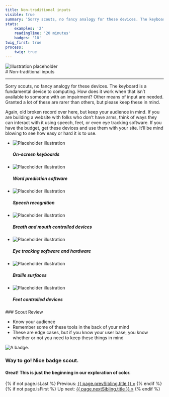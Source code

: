 ```yaml
---
title: Non-traditional inputs
visible: true
summary: 'Sorry scouts, no fancy analogy for these devices. The keyboard is a fundamental device to computing. How does it work when that isn’t available to someone with an impairment? Other means of input are needed. Granted a lot of these are rarer than others, but please keep these in mind.'
stats:
    examples: '2'
    readingTime: '20 minutes'
    badges: '10'
twig_first: true
process:
    twig: true
---
```

<section>
    <img src="/user/pages/04.interaction/touch-hero-placeholder.png" alt="Illustration placeholder" />
</section>

<section>
<div class="container--content" markdown="1">
# Non-traditional inputs

---

Sorry scouts, no fancy analogy for these devices. The keyboard is a fundamental device to computing. How does it work when that isn’t available to someone with an impairment? Other means of input are needed. Granted a lot of these are rarer than others, but please keep these in mind.

Again, old broken record over here, but keep your audience in mind. If you are building a website with folks who don’t have arms, think of ways they can interact with it using speech, feet, or even eye tracking software. If you have the budget, get these devices and use them with your site. It’ll be mind blowing to see how easy or hard it is to use.
</div>

<div class="container">
    <ul class="link--list flex-grid--gutters flex-wrap mt--90 mb--60">
        <li class="col--width__four link--list-item">
            <img class="img--illustration" alt="Placeholder illustration" src="http://placehold.it/348x155">
            <div class="link--list-item__content">
                <h5>On-screen keyboards</h5>
            </div>
        </li>
        <li class="col--width__four link--list-item">
            <img class="img--illustration" alt="Placeholder illustration" src="http://placehold.it/348x155">
            <div class="link--list-item__content">
                <h5>Word prediction software</h5>
            </div>
        </li>
        <li class="col--width__four link--list-item">
            <img class="img--illustration" alt="Placeholder illustration" src="http://placehold.it/348x155">
            <div class="link--list-item__content">
                <h5>Speech recognition</h5>
            </div>
        </li>
        <li class="col--width__four link--list-item">
            <img class="img--illustration" alt="Placeholder illustration" src="http://placehold.it/348x155">
            <div class="link--list-item__content">
                <h5>Breath and mouth controlled devices</h5>
            </div>
        </li>
        <li class="col--width__four link--list-item">
            <img class="img--illustration" alt="Placeholder illustration" src="http://placehold.it/348x155">
            <div class="link--list-item__content">
                <h5>Eye tracking software and hardware</h5>
            </div>
        </li>
        <li class="col--width__four link--list-item">
            <img class="img--illustration" alt="Placeholder illustration" src="http://placehold.it/348x155">
            <div class="link--list-item__content">
                <h5>Braille surfaces</h5>
            </div>
        </li>
        <li class="col--width__four link--list-item">
            <img class="img--illustration" alt="Placeholder illustration" src="http://placehold.it/348x155">
            <div class="link--list-item__content">
                <h5>Feet controlled devices</h5>
            </div>
        </li>
    </ul>
</div>
</section>

<section>
<div class="container--content" markdown="1">
### Scout Review

* Know your audience
* Remember some of these tools in the back of your mind
* These are edge cases, but if you know your user base, you know whether or not you need to keep these things in mind
</div>
</section>

<section class="section--badge-cta section--badge-cta__yellow mt--60">
    <div class="container">
        <div class="flex-grid--gutters">
            <div class="col--width__four">
                <div class="badge--box">
                    <img class="img--badge badge--dispatch" alt="A badge." src="/user/pages/06.badge/non-traditional-inputs/inputs.png" data-section="interaction" data-badge="nonTraditionalInputs">
                </div>
            </div>
            <div class="col--width__eight">
                <h3>Way to go! Nice badge scout.</h3>
                <h4>Great! This is just the beginning in our exploration of color.</h4>
                {% if not page.isLast %}
                    <span>Previous: </span><a href="{{ page.prevSibling.url }}">{{ page.prevSibling.title }} &raquo;</a>
                {% endif %}
                {% if not page.isFirst %}
                    <span>Up next: </span><a href="{{ page.nextSibling.url }}">{{ page.nextSibling.title }} &raquo;</a>
                {% endif %}
            </div>
        </div>
    </div>
</section>
